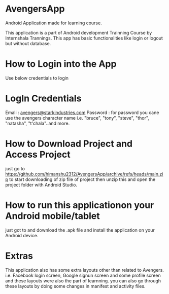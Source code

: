 # AvengersApp
Android Application made for learning course.

This application is a part of Android development Trainning Course by Internshala Trannings.
This app has basic functionalities like login or logout but without database.

# How to Login into the App
Use below credentials to login

# LogIn Credentials
Emali : avengers@starkindustries.com
Password : for password you cane use the avengers character name i.e. "bruce", "tony", "steve", "thor", "natasha", "t'chala"..and more.

# How to Download Project and Access Project
just go to https://github.com/himanshu2312/AvengersApp/archive/refs/heads/main.zip to start downloading of zip file of project then unzip this and open the project folder with Android Studio.

# How to run this applicationon your Android mobile/tablet
just got to and download the .apk file and install the application on your Android device.

# Extras
This application also has some extra layouts other than related to Avengers.
i.e. Facebook login screen, Google signun screen and some profile screen and these layouts were also the part of learnning.
you can also go through these layouts by doing some changes in manifest and activity files.
